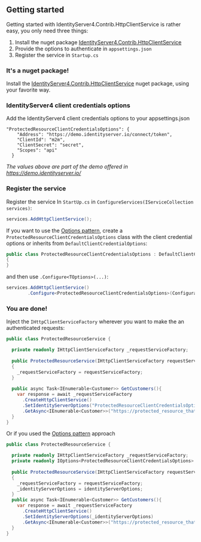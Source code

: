 ## Getting started
Getting started with IdentityServer4.Contrib.HttpClientService is rather easy, you only need three things:
1. Install the nuget package [IdentityServer4.Contrib.HttpClientService](https://www.nuget.org/packages/IdentityServer4.Contrib.HttpClientService)
2. Provide the options to authenticate in `appsettings.json`
3. Register the service in `Startup.cs`


### It's a nuget package!
Install the [IdentityServer4.Contrib.HttpClientService](https://www.nuget.org/packages/IdentityServer4.Contrib.HttpClientService) nuget package, using your favorite way.

### IdentityServer4 client credentials options
Add the IdentityServer4 client credentials options to your appsettings.json 
```
"ProtectedResourceClientCredentialsOptions": {
    "Address": "https://demo.identityserver.io/connect/token",
    "ClientId": "m2m",
    "ClientSecret": "secret",
    "Scopes": "api"
  }
```
*The values above are part of the demo offered in https://demo.identityserver.io/*

### Register the service 
Register the service In `StartUp.cs` in `ConfigureServices(IServiceCollection services)`:
```csharp
services.AddHttpClientService();
```
If you want to use the [Options pattern](https://docs.microsoft.com/en-us/aspnet/core/fundamentals/configuration/options), create a `ProtectedResourceClientCredentialsOptions` class with the client credential options or inherits from `DefaultClientCredentialOptions`:
```csharp
public class ProtectedResourceClientCredentialsOptions : DefaultClientCredentialOptions
{
}
```
and then use `.Configure<TOptions>(...)`:
```csharp
services.AddHttpClientService()
        .Configure<ProtectedResourceClientCredentialsOptions>(Configuration.GetSection(nameof(ProtectedResourceClientCredentialsOptions)));
```   

### You are done!
Inject the `IHttpClientServiceFactory` wherever you want to make the an authenticated requests:
```csharp
public class ProtectedResourceService {

  private readonly IHttpClientServiceFactory _requestServiceFactory;
  
  public ProtectedResourceService(IHttpClientServiceFactory requestServiceFactory)
  {
    _requestServiceFactory = requestServiceFactory;
  }  
  
  public async Task<IEnumerable<Customer>> GetCustomers(){
    var response = await _requestServiceFactory
      .CreateHttpClientService()
      .SetIdentityServerOptions("ProtectedResourceClientCredentialsOptions")
      .GetAsync<IEnumerable<Customer>>("https://protected_resource_that_returns_customers_in_json"); 
  }
}
```
Or if you used the [Options pattern](https://docs.microsoft.com/en-us/aspnet/core/fundamentals/configuration/options) approach
```csharp
public class ProtectedResourceService {

  private readonly IHttpClientServiceFactory _requestServiceFactory;
  private readonly IOptions<ProtectedResourceClientCredentialsOptions> _identityServerOptions;
  
  public ProtectedResourceService(IHttpClientServiceFactory requestServiceFactory, IOptions<ProtectedResourceClientCredentialsOptions> identityServerOptions)
  {
    _requestServiceFactory = requestServiceFactory;
    _identityServerOptions = identityServerOptions;
  }  
  public async Task<IEnumerable<Customer>> GetCustomers(){
    var response = await _requestServiceFactory
      .CreateHttpClientService()
      .SetIdentityServerOptions(_identityServerOptions)
      .GetAsync<IEnumerable<Customer>>("https://protected_resource_that_returns_customers_in_json"); 
  }
}
```